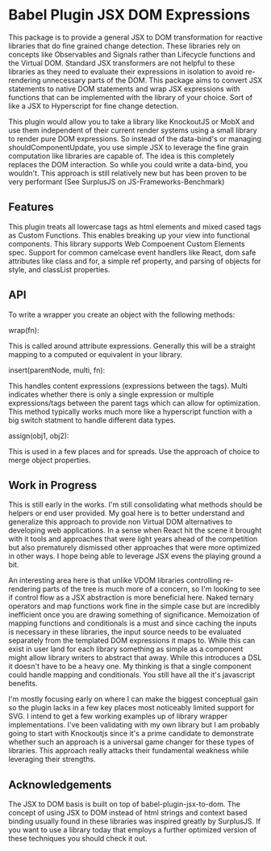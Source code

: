 # Babel Plugin JSX DOM Expressions

This package is to provide a general JSX to DOM transformation for reactive libraries that do fine grained change detection.  These libraries rely on concepts like Observables and Signals rather than Lifecycle functions and the Virtual DOM.  Standard JSX transformers are not helpful to these libraries as they need to evaluate their expressions in isolation to avoid re-rendering unnecessary parts of the DOM. This package aims to convert JSX statements to native DOM statements and wrap JSX expressions with functions that can be implemented with the library of your choice. Sort of like a JSX to Hyperscript for fine change detection.

This plugin would allow you to take a library like KnockoutJS or MobX and use them independent of their current render systems using a small library to render pure DOM expressions. So instead of the data-bind's or managing shouldComponentUpdate, you use simple JSX to leverage the fine grain computation like libraries are capable of.  The idea is this completely replaces the DOM interaction. So while you could write a data-bind, you wouldn't.  This approach is still relatively new but has been proven to be very performant (See SurplusJS on JS-Frameworks-Benchmark)

## Features

This plugin treats all lowercase tags as html elements and mixed cased tags as Custom Functions. This enables breaking up your view into functional components. This library supports Web Compoenent Custom Elements spec. Support for common camelcase event handlers like React, dom safe attributes like class and for, a simple ref property, and parsing of objects for style, and classList properties.

## API

To write a wrapper you create an object with the following methods:

wrap(fn):

This is called around attribute expressions. Generally this will be a straight mapping to a computed or equivalent in your library.

insert(parentNode, multi, fn):

This handles content expressions (expressions between the tags). Multi indicates whether there is only a single expression or multiple expressions/tags between the parent tags which can allow for optimization. This method typically works much more like a hyperscript function with a big switch statment to handle different data types.

assign(obj1, obj2):

This is used in a few places and for spreads. Use the approach of choice to merge object properties.

## Work in Progress

This is still early in the works. I'm still consolidating what methods should be helpers or end user provided. My goal here is to better understand and generalize this approach to provide non Virtual DOM alternatives to developing web applications.  In a sense when React hit the scene it brought with it tools and approaches that were light years ahead of the competition but also prematurely dismissed other approaches that were more optimized in other ways. I hope being able to leverage JSX evens the playing ground a bit.

An interesting area here is that unlike VDOM libraries controlling re-rendering parts of the tree is much more of a concern, so I'm looking to see if control flow as a JSX abstraction is more beneficial here. Naked ternary operators and map functions work fine in the simple case but are incredibly inefficient once you are drawing something of significance. Memoization of mapping functions and conditionals is a must and since caching the inputs is necessary in these libraries, the input source needs to be evaluated separately from the templated DOM expressions it maps to. While this can exist in user land for each library something as simple as a <Map> component might allow library writers to abstract that away. While this introduces a DSL it doesn't have to be a heavy one. My thinking is that a single component could handle mapping and conditionals. You still have all the it's javascript benefits.

I'm mostly focusing early on where I can make the biggest conceptual gain so the plugin lacks in a few key places most noticeably limited support for SVG. I intend to get a few working examples up of library wrapper implementations. I've been validating with my own library but I am probably going to start with Knockoutjs since it's a prime candidate to demonstrate whether such an approach is a universal game changer for these types of libraries. This approach really attacks their fundamental weakness while leveraging their strengths.

## Acknowledgements

The JSX to DOM basis is built on top of babel-plugin-jsx-to-dom. The concept of using JSX to DOM instead of html strings and context based binding usually found in these libraries was inspired greatly by SurplusJS. If you want to use a library today that employs a further optimized version of these techniques you should check it out.

